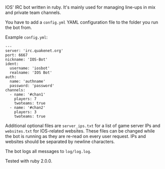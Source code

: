 IOS' IRC bot written in ruby. It's mainly used for managing line-ups in mix and private team channels.

You have to add a `config.yml` YAML configuration file to the folder you run the bot from.

Example `config.yml`:

```
---
server: 'irc.quakenet.org'
port: 6667
nickname: 'IOS-Bot'
ident:
  username: 'iosbot'
  realname: 'IOS Bot'
auth:
  name: 'authname'
  password: 'password'
channels:
  - name: '#chan1'
    players: 7
    twoteams: true
  - name: '#chan2'
    players: 3
    twoteams: true
```

Additional optional files are `server_ips.txt` for a list of game server IPs and `websites.txt` for IOS-related websites.
These files can be changed while the bot is running as they are re-read on every user request.
IPs and websites should be separated by newline characters.

The bot logs all messages to `log/log.log`.

Tested with ruby 2.0.0.
